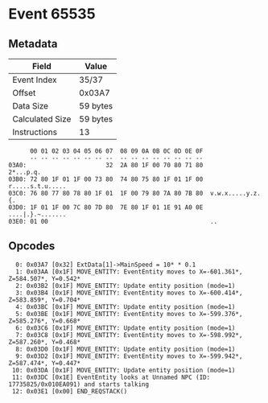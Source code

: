 # Event 65535

## Metadata

| Field           | Value    |
|-----------------|----------|
| Event Index     | 35/37    |
| Offset          | 0x03A7   |
| Data Size       | 59 bytes |
| Calculated Size | 59 bytes |
| Instructions    | 13       |

```
      00 01 02 03 04 05 06 07  08 09 0A 0B 0C 0D 0E 0F
      -- -- -- -- -- -- -- --  -- -- -- -- -- -- -- --
03A0:                      32  2A 80 1F 00 70 80 71 80         2*...p.q.
03B0: 72 80 1F 01 1F 00 73 80  74 80 75 80 1F 01 1F 00  r.....s.t.u.....
03C0: 76 80 77 80 78 80 1F 01  1F 00 79 80 7A 80 7B 80  v.w.x.....y.z.{.
03D0: 1F 01 1F 00 7C 80 7D 80  7E 80 1F 01 1E 91 A0 0E  ....|.}.~.......
03E0: 01 00                                             ..              
```

## Opcodes

```
  0: 0x03A7 [0x32] ExtData[1]->MainSpeed = 10* * 0.1
  1: 0x03AA [0x1F] MOVE_ENTITY: EventEntity moves to X=-601.361*, Z=584.507*, Y=0.542*
  2: 0x03B2 [0x1F] MOVE_ENTITY: Update entity position (mode=1)
  3: 0x03B4 [0x1F] MOVE_ENTITY: EventEntity moves to X=-600.414*, Z=583.859*, Y=0.704*
  4: 0x03BC [0x1F] MOVE_ENTITY: Update entity position (mode=1)
  5: 0x03BE [0x1F] MOVE_ENTITY: EventEntity moves to X=-599.376*, Z=585.276*, Y=0.668*
  6: 0x03C6 [0x1F] MOVE_ENTITY: Update entity position (mode=1)
  7: 0x03C8 [0x1F] MOVE_ENTITY: EventEntity moves to X=-598.992*, Z=587.260*, Y=0.468*
  8: 0x03D0 [0x1F] MOVE_ENTITY: Update entity position (mode=1)
  9: 0x03D2 [0x1F] MOVE_ENTITY: EventEntity moves to X=-599.942*, Z=587.474*, Y=0.447*
 10: 0x03DA [0x1F] MOVE_ENTITY: Update entity position (mode=1)
 11: 0x03DC [0x1E] EventEntity looks at Unnamed NPC (ID: 17735825/0x010EA091) and starts talking
 12: 0x03E1 [0x00] END_REQSTACK()
```
